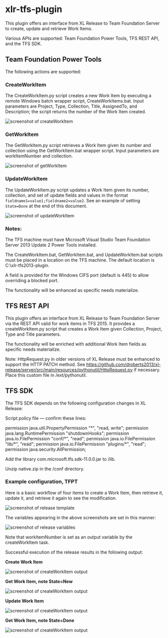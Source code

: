# xlr-tfs-plugin

This plugin offers an interface from XL Release to Team Foundation Server to create, update and retrieve Work Items. 

Various APIs are supported:  Team Foundation Power Tools, TFS REST API, and the TFS SDK.

## Team Foundation Power Tools
The following actions are supported:

### CreateWorkItem
The CreateWorkItem.py script creates a new Work Item by executing a remote Windows batch wrapper script, CreateWorkItems.bat.  Input parameters are Project, Type, Collection, Title, AssignedTo, and Description; the script returns the number of the Work Item created.  

![screenshot of createWorkItem](screenshots/xlr-tfs2013-plugin-2.png)

### GetWorkItem
The GetWorkItem.py script retrieves a Work Item given its number and collection using the GetWorkItem.bat wrapper script.  Input parameters are workItemNumber and collection.

![screenshot of getWorkItem](screenshots/xlr-tfs2013-plugin-3.png)

### UpdateWorkItem
The UpdateWorkItem.py script updates a Work Item given its number, collection, and set of update fields and values in the format `fieldname1=value1;fieldname2=value2`.  See an example of setting `State=Done` at the end of this document.

![screenshot of updateWorkItem](screenshots/xlr-tfs2013-plugin-4.png)

### Notes:  
The TFS machine must have Microsoft Visual Studio Team Foundation Server 2013 Update 2 Power Tools installed.  

The CreateWorkItem.bat, GetWorkItem.bat, and UpdateWorkItem.bat scripts must be placed in a location on the TFS machine.  The default location is C:\xlr-tfs2013-plugin.

A field is provided for the Windows CIFS port (default is 445) to allow overriding a blocked port.

The functionality will be enhanced as specific needs materialize.

## TFS REST API

This plugin offers an interface from XL Release to Team Foundation Server via the REST API valid for work items in TFS 2015.  It provides a createWorkItem.py script that creates a Work Item given Collection, Project, Type and Title parameters.

The functionality will be enriched with additional Work Item fields as specific needs materialize.

Note:  HttpRequest.py in older versions of XL Release must be enhanced to support the HTTP PATCH method.  See https://github.com/droberts2013/xl-release/server/src/main/resources/pythonutil/HttpRequest.py if necessary.  Place this custom file in <xl-release-server>/ext/pythonutil.

## TFS SDK

The TFS SDK depends on the following configuration changes in XL Release:

Script.policy file — confirm these lines:

permission  java.util.PropertyPermission "\*", "read, write";
permission java.lang.RuntimePermission "shutdownHooks";
permission java.io.FilePermission "conf/\*", "read";
permission java.io.FilePermission "lib/\*", "read";
permission java.io.FilePermission "plugins/\*", "read";
permission java.security.AllPermission;

Add the library com.microsoft.tfs.sdk-11.0.0.jar to /lib.

Unzip native.zip in the <xl-release-server>/conf directory. 

### Example configuration, TFPT

Here is a basic workflow of four items to create a Work Item, then retrieve it, update it, and retrieve it again to see the modification.

![screenshot of release template](screenshots/xlr-tfs2013-plugin-1.png)

The variables appearing in the above screenshots are set in this manner:

![screenshot of release variables](screenshots/xlr-tfs2013-plugin-5.png)

Note that workItemNumber is set as an output variable by the createWorkItem task.

Successful execution of the release results in the following output:

**Create Work Item**

![screenshot of createWorkItem output](screenshots/xlr-tfs2013-plugin-6.png)

**Get Work Item, note State=New**

![screenshot of createWorkItem output](screenshots/xlr-tfs2013-plugin-7.png)

**Update Work Item**

![screenshot of createWorkItem output](screenshots/xlr-tfs2013-plugin-8.png)

**Get Work Item, note State=Done**

![screenshot of createWorkItem output](screenshots/xlr-tfs2013-plugin-9.png)

